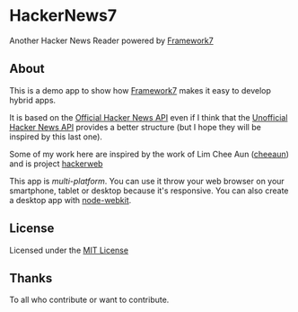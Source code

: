 HackerNews7
===========

Another Hacker News Reader powered by [Framework7](https://github.com/nolimits4web/Framework7)

About
-----
This is a demo app to show how [Framework7](https://github.com/nolimits4web/Framework7) makes it easy to develop hybrid apps.

It is based on the [Official Hacker News API](https://github.com/HackerNews/API) even if I think that the [Unofficial Hacker News API](https://github.com/cheeaun/node-hnapi/) provides a better structure (but I hope they will be inspired by this last one).

Some of my work here are inspired by the work of Lim Chee Aun ([cheeaun](https://github.com/cheeaun)) and is project [hackerweb](https://github.com/cheeaun/hackerweb)

This app is *multi-platform*. You can use it throw your web browser on your smartphone, tablet or desktop because it's responsive. You can also create a desktop app with [node-webkit](https://github.com/rogerwang/node-webkit).

License
-------

Licensed under the [MIT License](https://guillaumebiton.github.com/HackerNews7/LICENSE)

Thanks
------

To all who contribute or want to contribute.